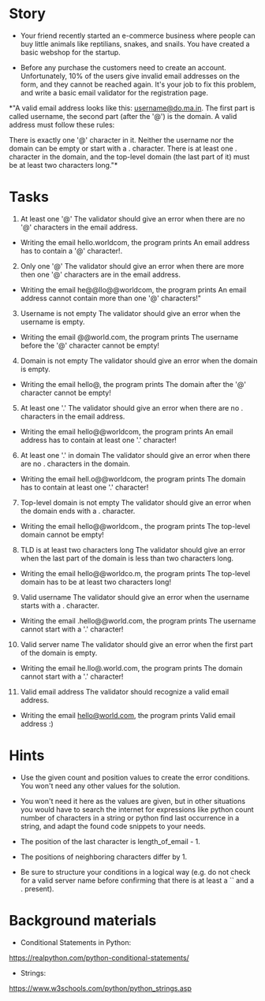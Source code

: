 # Story
- Your friend recently started an e-commerce business where people can buy little animals like reptilians, snakes, and snails. You have created a basic webshop for the startup.

- Before any purchase the customers need to create an account. Unfortunately, 10% of the users give invalid email addresses on the form, and they cannot be reached again. It's your job to fix this problem, and write a basic email validator for the registration page.


*"A valid email address looks like this: username@do.ma.in. The first part is called username, the second part (after the '@') is the domain. A valid address must follow these rules:

There is exactly one '@' character in it.
Neither the username nor the domain can be empty or start with a . character.
There is at least one . character in the domain, and the top-level domain (the last part of it) must be at least two characters long."*

# Tasks
1. At least one '@'
The validator should give an error when there are no '@' characters in the email address.

- Writing the email hello.worldcom, the program prints An email address has to contain a '@' character!.

2. Only one '@'
The validator should give an error when there are more then one '@' characters are in the email address.

- Writing the email he@@llo@@worldcom, the program prints An email address cannot contain more than one '@' characters!"

3. Username is not empty
The validator should give an error when the username is empty.

- Writing the email @@world.com, the program prints The username before the '@' character cannot be empty!

4. Domain is not empty
The validator should give an error when the domain is empty.

- Writing the email hello@, the program prints The domain after the '@' character cannot be empty!

5. At least one '.'
The validator should give an error when there are no . characters in the email address.

- Writing the email hello@@worldcom, the program prints An email address has to contain at least one '.' character!

6. At least one '.' in domain
The validator should give an error when there are no . characters in the domain.

- Writing the email hell.o@@worldcom, the program prints The domain has to contain at least one '.' character!

7. Top-level domain is not empty
The validator should give an error when the domain ends with a . character.

- Writing the email hello@@worldcom., the program prints The top-level domain cannot be empty!

8. TLD is at least two characters long
The validator should give an error when the last part of the domain is less than two characters long.

- Writing the email hello@@worldco.m, the program prints The top-level domain has to be at least two characters long!

9. Valid username
The validator should give an error when the username starts with a . character.

- Writing the email .hello@@world.com, the program prints The username cannot start with a '.' character!

10. Valid server name
The validator should give an error when the first part of the domain is empty.

- Writing the email he.llo@.world.com, the program prints The domain cannot start with a '.' character!

11. Valid email address
The validator should recognize a valid email address.

- Writing the email hello@world.com, the program prints Valid email address :)

# Hints

- Use the given count and position values to create the error conditions. You won't need any other values for the solution.

- You won't need it here as the values are given, but in other situations you would have to search the internet for expressions like python count number of characters in a string or python find last occurrence in a string, and adapt the found code snippets to your needs.

- The position of the last character is length_of_email - 1.

- The positions of neighboring characters differ by 1.

- Be sure to structure your conditions in a logical way (e.g. do not check for a valid server name before confirming that there is at least a `` and a . present).

# Background materials

- Conditional Statements in Python:

https://realpython.com/python-conditional-statements/

- Strings:

https://www.w3schools.com/python/python_strings.asp